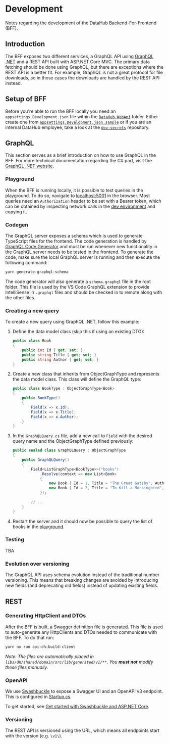 # Development

Notes regarding the development of the DataHub Backend-For-Frontend (BFF).

## Introduction

The BFF exposes two different services, a GraphQL API using
[GraphQL .NET](<https://graphql-dotnet.github.io/>) and a REST API built
with ASP.NET Core MVC. The primary data fetching should be done using
GraphQL, but there are exceptions where the REST API is a better fit.
For example, GraphQL is not a great protocol for file downloads, so in
those cases the downloads are handled by the REST API instead.

## Setup of BFF

Before you're able to run the BFF locally you need an
`appsettings.Development.json` file within the
[`DataHub.WebApi`](../source/DataHub.WebApi/) folder.
Either create one from
[`appsettings.Development.json.sample`](../source/DataHub.WebApi/appsettings.Development.json.sample)
or if you are an internal DataHub employee, take a look at the
[`dev-secrets`](https://github.com/Energinet-DataHub/dev-secrets) repository.

## GraphQL

This section serves as a brief introduction on how to use GraphQL
in the BFF. For more technical documentation regarding the C# part,
visit the [GraphQL .NET website](<https://graphql-dotnet.github.io>).

### Playground

When the BFF is running locally, it is possible to test queries in the
playground. To do so, navigate to
[localhost:5001](<https://localhost:5001>) in the browser.
Most queries need an `Authorization` header to be set with a Bearer token,
which can be obtained by inspecting network calls in the
[dev environment](<https://jolly-sand-03f839703.azurestaticapps.net>)
and copying it.

### Codegen

The GraphQL server exposes a schema which is used to generate TypeScript
files for the frontend. The code generation is handled by
[GraphQL Code Generator](<https://the-guild.dev/graphql/codegen>)
and must be run whenever new functionality in the GraphQL server needs
to be tested in the frontend. To generate the code, make sure the local
GraphQL server is running and then execute the following command:

```sh
yarn generate-graphql-schema
```

The code generator will also generate a `schema.graphql` file in the root
folder. This file is used by the VS Code GraphQL extension to provide
IntelliSense in `.graphql` files and should be checked in to remote along
with the other files.

### Creating a new query

To create a new query using GraphQL .NET, follow this example:

1. Define the data model class (skip this if using an existing DTO):

    ```csharp
    public class Book
    {
        public int Id { get; set; }
        public string Title { get; set; }
        public string Author { get; set; }
    }
    ```

2. Create a new class that inherits from ObjectGraphType and represents
   the data model class. This class will define the GraphQL type:

    ```csharp
    public class BookType : ObjectGraphType<Book>
   {
        public BookType()
        {
            Field(x => x.Id);
            Field(x => x.Title);
            Field(x => x.Author);
        }
    }
    ```

3. In the `GraphQLQuery.cs` file, add a new call to `Field` with the
desired query name and the ObjectGraphType defined previously:

    ```csharp
    public sealed class GraphQLQuery : ObjectGraphType
    {
        public GraphQLQuery()
        {
            Field<ListGraphType<BookType>>("books")
                .Resolve(context => new List<Book>
                {
                    new Book { Id = 1, Title = "The Great Gatsby", Author = "F. Scott Fitzgerald" },
                    new Book { Id = 2, Title = "To Kill a Mockingbird", Author = "Harper Lee" }
                });
            
            // ...
        }
    }
    ```

4. Restart the server and it should now be possible to query the list of books in the [playground](#playground).

### Testing

TBA

### Evolution over versioning

The GraphQL API uses schema evolution instead of the traditional
number versioning. This means that breaking changes are avoided
by introducing new fields (and deprecating old fields) instead
of updating existing fields.

## REST

### Generating HttpClient and DTOs

After the BFF is built, a Swagger definition file is generated. This file is
used to auto-generate any HttpClients and DTOs needed to communicate with the
BFF. To do that run:

```sh
yarn nx run api-dh:build-client
```

*Note: The files are automatically placed in
`libs/dh/shared/domain/src/lib/generated/v1/**`. You **must not** modify these
files manually.*

### OpenAPI

We use [Swashbuckle](https://github.com/domaindrivendev/Swashbuckle.AspNetCore) to expose a Swagger UI and an OpenAPI v3 endpoint. This is configured in [Startup.cs](../source/DataHub.WebApi/Startup.cs).

To get started, see [Get started with Swashbuckle and ASP.NET Core](https://docs.microsoft.com/en-us/aspnet/core/tutorials/getting-started-with-swashbuckle?view=aspnetcore-5.0&tabs=visual-studio).

### Versioning

The REST API is versioned using the URL, which means all endpoints start
with the version (e.g. `\v1\`).
